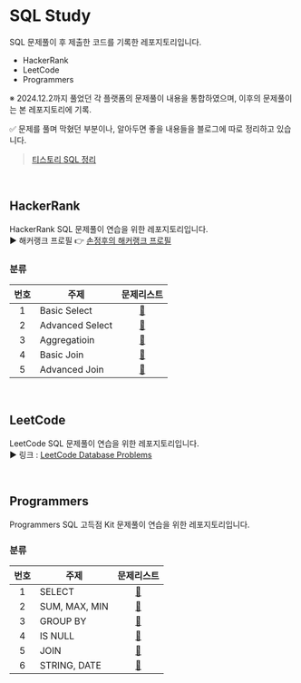 # SQL Study
SQL 문제풀이 후 제출한 코드를 기록한 레포지토리입니다.
* HackerRank
* LeetCode
* Programmers

※ 2024.12.2까지 풀었던 각 플랫폼의 문제풀이 내용을 통합하였으며, 이후의 문제풀이는 본 레포지토리에 기록.


✅ 문제를 풀며 막혔던 부분이나, 알아두면 좋을 내용들을 블로그에 따로 정리하고 있습니다.
> [티스토리 SQL 정리](https://hooworld1229.tistory.com/category/Programming/SQL)

<br/>

## HackerRank
HackerRank SQL 문제풀이 연습을 위한 레포지토리입니다.  
▶️ 해커랭크 프로필 👉 [손정후의 해커랭크 프로필](https://www.hackerrank.com/profile/sjh05109)

### 분류
|번호|주제|문제리스트|
|:---:|----|:-------:|
|1|Basic Select|[🔗](https://www.hackerrank.com/domains/sql?filters%5Bsubdomains%5D%5B%5D=select)|
|2|Advanced Select|[🔗](https://www.hackerrank.com/domains/sql?filters%5Bsubdomains%5D%5B%5D=advanced-select)|
|3|Aggregatioin|[🔗](https://www.hackerrank.com/domains/sql?filters%5Bsubdomains%5D%5B%5D=aggregation)|
|4|Basic Join|[🔗](https://www.hackerrank.com/domains/sql?filters%5Bsubdomains%5D%5B%5D=join)|
|5|Advanced Join|[🔗](https://www.hackerrank.com/domains/sql?filters%5Bsubdomains%5D%5B%5D=advanced-join)|

<br/>

## LeetCode
LeetCode SQL 문제풀이 연습을 위한 레포지토리입니다.  
▶️ 링크 : [LeetCode Database Problems](https://leetcode.com/problemset/database/)

<br/>

## Programmers
Programmers SQL 고득점 Kit 문제풀이 연습을 위한 레포지토리입니다.

### 분류
|번호|주제|문제리스트|
|:---:|----|:-------:|
|1|SELECT|[🔗](https://school.programmers.co.kr/learn/courses/30/parts/17042)|
|2|SUM, MAX, MIN|[🔗](https://school.programmers.co.kr/learn/courses/30/parts/17043)|
|3|GROUP BY|[🔗](https://school.programmers.co.kr/learn/courses/30/parts/17044)|
|4|IS NULL|[🔗](https://school.programmers.co.kr/learn/courses/30/parts/17045)|
|5|JOIN|[🔗](https://school.programmers.co.kr/learn/courses/30/parts/17046)|
|6|STRING, DATE|[🔗](https://school.programmers.co.kr/learn/courses/30/parts/17047)|


